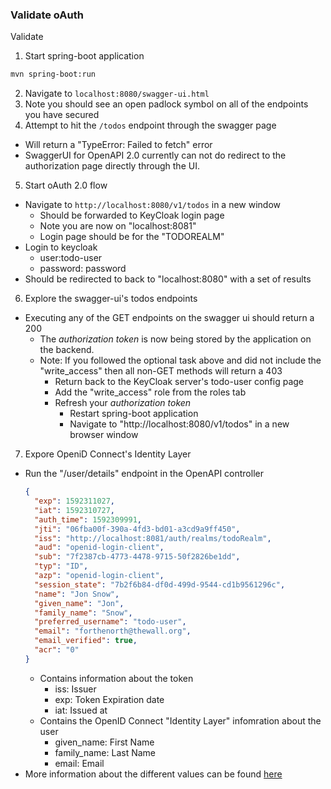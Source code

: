 ### Validate oAuth 

Validate 

1. Start spring-boot application
  ```sh
  mvn spring-boot:run
  ```
2. Navigate to `localhost:8080/swagger-ui.html`
3. Note you should see an open padlock symbol on all of the endpoints you have secured
4. Attempt to hit the `/todos` endpoint through the swagger page
  - Will return a "TypeError: Failed to fetch" error
  - SwaggerUI for OpenAPI 2.0 currently can not do redirect to the authorization page directly through the UI.
5. Start oAuth 2.0 flow
  - Navigate to `http://localhost:8080/v1/todos` in a new window
    - Should be forwarded to KeyCloak login page
    - Note you are now on "localhost:8081"
    - Login page should be for the "TODOREALM"
  - Login to keycloak
    - user:todo-user
    - password: password  
  - Should be redirected to back to "localhost:8080" with a set of results
6. Explore the swagger-ui's todos endpoints
  - Executing any of the GET endpoints on the swagger ui should return a 200
    - The *authorization token* is now being stored by the application on the backend.
    - Note: If you followed the optional task above and did not include the "write_access" then all non-GET methods will return a 403
      - Return back to the KeyCloak server's todo-user config page
      - Add the "write_access" role from the roles tab
      - Refresh your *authorization token*
        - Restart spring-boot application
        - Navigate to "http://localhost:8080/v1/todos" in a new browser window
7. Expore OpeniD Connect's Identity Layer
  - Run the "/user/details" endpoint in the OpenAPI controller
    ```json
    {
      "exp": 1592311027,
      "iat": 1592310727,
      "auth_time": 1592309991,
      "jti": "06fba00f-390a-4fd3-bd01-a3cd9a9ff450",
      "iss": "http://localhost:8081/auth/realms/todoRealm",
      "aud": "openid-login-client",
      "sub": "7f2387cb-4773-4478-9715-50f2826be1dd",
      "typ": "ID",
      "azp": "openid-login-client",
      "session_state": "7b2f6b84-df0d-499d-9544-cd1b9561296c",
      "name": "Jon Snow",
      "given_name": "Jon",
      "family_name": "Snow",
      "preferred_username": "todo-user",
      "email": "forthenorth@thewall.org",
      "email_verified": true,
      "acr": "0"
    }
    ```
      - Contains information about the token
        - iss: Issuer
        - exp: Token Expiration date
        - iat: Issued at
      - Contains the OpenID Connect "Identity Layer" infomration about the user 
        - given_name: First Name
        - family_name: Last Name
        - email: Email
  - More information about the different values can be found [here](https://www.iana.org/assignments/jwt/jwt.xhtml)


